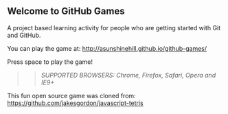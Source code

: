 ## Welcome to GitHub Games

A project based learning activity for people who are getting started with Git and GitHub.

You can play the game at: http://asunshinehill.github.io/github-games/

Press space to play the game!

>> _*SUPPORTED BROWSERS*: Chrome, Firefox, Safari, Opera and IE9+_

This fun open source game was cloned from: https://github.com/jakesgordon/javascript-tetris
